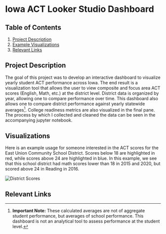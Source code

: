 # Iowa ACT Looker Studio Dashboard

## Table of Contents

1. [Project Description](#project-description)
2. [Example Visualizations](#visuals)
3. [Relevant Links](#links)


<a name="project-description"></a>
## Project Description

The goal of this project was to develop an interactive dashboard to visualize yearly student ACT performance across Iowa. The end result is a visualization tool that allows the user to view composite and focus area ACT scores (English, Math, etc.) at the district level. District data is organized by year, allowing one to compare performance over time. This dashboard also allows one to compare district performance against yearly statewide averages[^1]. College readiness metrics are also visualized in the final pane. The process by which I collected and cleaned the data can be seen in the accompanying jupyter notebook.

[^1]: **Important Note:** These calculated averages are not of aggregate student performance, but averages of school performance. This dashboard is not an analytical tool to assess performance at the student level.


<a name="visuals"></a>
## Visualizations

Here is an example usage for someone interested in the ACT scores for the East Union Community School District. Scores below 18 are highlighted in red, while scores above 24 are highlighted in blue. In this example, we see that this school district had math scores lower than 18 in 2015 and 2020, but scored above 24 in Reading in 2016.

![District Scores](./Looker_Studio_Iowa_Act/images/DistrictACT.png)



<a name="links"></a>
## Relevant Links
